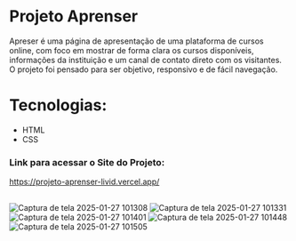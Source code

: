 # Projeto Aprenser
Apreser é uma página de apresentação de uma plataforma de cursos online, com foco em mostrar de forma clara os cursos disponíveis, informações da instituição e um canal de contato direto com os visitantes. O projeto foi pensado para ser objetivo, responsivo e de fácil navegação.

# Tecnologias:
- HTML
- CSS

### Link para acessar o Site do Projeto:
https://projeto-aprenser-livid.vercel.app/
##
![Captura de tela 2025-01-27 101308](https://github.com/user-attachments/assets/d6188325-1c29-450c-926a-c8288ea77467)
![Captura de tela 2025-01-27 101331](https://github.com/user-attachments/assets/9842118d-9f3b-4292-bdbc-8866c931a1b4)
![Captura de tela 2025-01-27 101401](https://github.com/user-attachments/assets/df07ecc3-a3d6-4aa7-bae8-35acf06ecc72)
![Captura de tela 2025-01-27 101448](https://github.com/user-attachments/assets/f3cd8caf-87b1-45e9-83f8-42718445157d)
![Captura de tela 2025-01-27 101505](https://github.com/user-attachments/assets/642e69d1-5809-4aed-854b-627063e75c9c)
